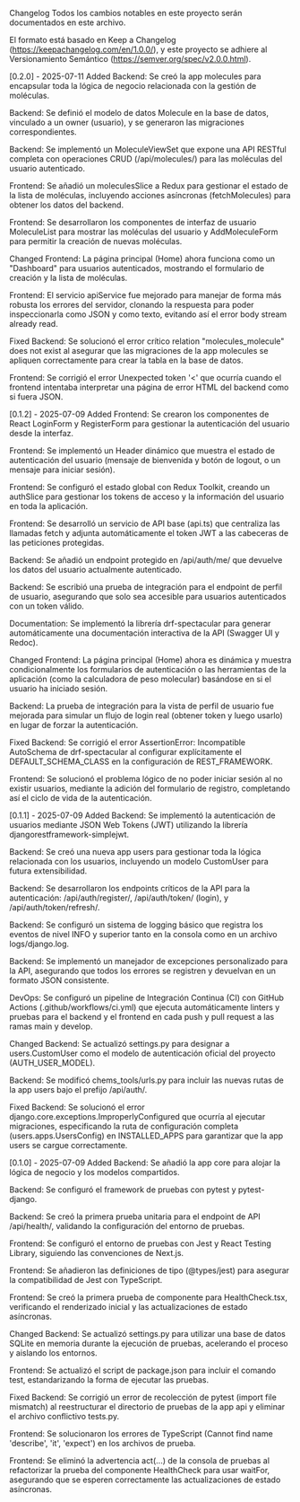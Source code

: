 Changelog
Todos los cambios notables en este proyecto serán documentados en este archivo.

El formato está basado en Keep a Changelog (https://keepachangelog.com/en/1.0.0/), 
y este proyecto se adhiere al Versionamiento Semántico (https://semver.org/spec/v2.0.0.html).

[0.2.0] - 2025-07-11
Added
Backend: Se creó la app molecules para encapsular toda la lógica de negocio relacionada con la gestión de moléculas.

Backend: Se definió el modelo de datos Molecule en la base de datos, vinculado a un owner (usuario), y se generaron las migraciones correspondientes.

Backend: Se implementó un MoleculeViewSet que expone una API RESTful completa con operaciones CRUD (/api/molecules/) para las moléculas del usuario autenticado.

Frontend: Se añadió un moleculesSlice a Redux para gestionar el estado de la lista de moléculas, incluyendo acciones asíncronas (fetchMolecules) para obtener los datos del backend.

Frontend: Se desarrollaron los componentes de interfaz de usuario MoleculeList para mostrar las moléculas del usuario y AddMoleculeForm para permitir la creación de nuevas moléculas.

Changed
Frontend: La página principal (Home) ahora funciona como un "Dashboard" para usuarios autenticados, mostrando el formulario de creación y la lista de moléculas.

Frontend: El servicio apiService fue mejorado para manejar de forma más robusta los errores del servidor, clonando la respuesta para poder inspeccionarla como JSON y como texto, evitando así el error body stream already read.

Fixed
Backend: Se solucionó el error crítico relation "molecules_molecule" does not exist al asegurar que las migraciones de la app molecules se apliquen correctamente para crear la tabla en la base de datos.

Frontend: Se corrigió el error Unexpected token '<' que ocurría cuando el frontend intentaba interpretar una página de error HTML del backend como si fuera JSON.

[0.1.2] - 2025-07-09
Added
Frontend: Se crearon los componentes de React LoginForm y RegisterForm para gestionar la autenticación del usuario desde la interfaz.

Frontend: Se implementó un Header dinámico que muestra el estado de autenticación del usuario (mensaje de bienvenida y botón de logout, o un mensaje para iniciar sesión).

Frontend: Se configuró el estado global con Redux Toolkit, creando un authSlice para gestionar los tokens de acceso y la información del usuario en toda la aplicación.

Frontend: Se desarrolló un servicio de API base (api.ts) que centraliza las llamadas fetch y adjunta automáticamente el token JWT a las cabeceras de las peticiones protegidas.

Backend: Se añadió un endpoint protegido en /api/auth/me/ que devuelve los datos del usuario actualmente autenticado.

Backend: Se escribió una prueba de integración para el endpoint de perfil de usuario, asegurando que solo sea accesible para usuarios autenticados con un token válido.

Documentation: Se implementó la librería drf-spectacular para generar automáticamente una documentación interactiva de la API (Swagger UI y Redoc).

Changed
Frontend: La página principal (Home) ahora es dinámica y muestra condicionalmente los formularios de autenticación o las herramientas de la aplicación (como la calculadora de peso molecular) basándose en si el usuario ha iniciado sesión.

Backend: La prueba de integración para la vista de perfil de usuario fue mejorada para simular un flujo de login real (obtener token y luego usarlo) en lugar de forzar la autenticación.

Fixed
Backend: Se corrigió el error AssertionError: Incompatible AutoSchema de drf-spectacular al configurar explícitamente el DEFAULT_SCHEMA_CLASS en la configuración de REST_FRAMEWORK.

Frontend: Se solucionó el problema lógico de no poder iniciar sesión al no existir usuarios, mediante la adición del formulario de registro, completando así el ciclo de vida de la autenticación.

[0.1.1] - 2025-07-09
Added
Backend: Se implementó la autenticación de usuarios mediante JSON Web Tokens (JWT) utilizando la librería djangorestframework-simplejwt.

Backend: Se creó una nueva app users para gestionar toda la lógica relacionada con los usuarios, incluyendo un modelo CustomUser para futura extensibilidad.

Backend: Se desarrollaron los endpoints críticos de la API para la autenticación: /api/auth/register/, /api/auth/token/ (login), y /api/auth/token/refresh/.

Backend: Se configuró un sistema de logging básico que registra los eventos de nivel INFO y superior tanto en la consola como en un archivo logs/django.log.

Backend: Se implementó un manejador de excepciones personalizado para la API, asegurando que todos los errores se registren y devuelvan en un formato JSON consistente.

DevOps: Se configuró un pipeline de Integración Continua (CI) con GitHub Actions (.github/workflows/ci.yml) que ejecuta automáticamente linters y pruebas para el backend y el frontend en cada push y pull request a las ramas main y develop.

Changed
Backend: Se actualizó settings.py para designar a users.CustomUser como el modelo de autenticación oficial del proyecto (AUTH_USER_MODEL).

Backend: Se modificó chems_tools/urls.py para incluir las nuevas rutas de la app users bajo el prefijo /api/auth/.

Fixed
Backend: Se solucionó el error django.core.exceptions.ImproperlyConfigured que ocurría al ejecutar migraciones, especificando la ruta de configuración completa (users.apps.UsersConfig) en INSTALLED_APPS para garantizar que la app users se cargue correctamente.

[0.1.0] - 2025-07-09
Added
Backend: Se añadió la app core para alojar la lógica de negocio y los modelos compartidos.

Backend: Se configuró el framework de pruebas con pytest y pytest-django.

Backend: Se creó la primera prueba unitaria para el endpoint de API /api/health/, validando la configuración del entorno de pruebas.

Frontend: Se configuró el entorno de pruebas con Jest y React Testing Library, siguiendo las convenciones de Next.js.

Frontend: Se añadieron las definiciones de tipo (@types/jest) para asegurar la compatibilidad de Jest con TypeScript.

Frontend: Se creó la primera prueba de componente para HealthCheck.tsx, verificando el renderizado inicial y las actualizaciones de estado asíncronas.

Changed
Backend: Se actualizó settings.py para utilizar una base de datos SQLite en memoria durante la ejecución de pruebas, acelerando el proceso y aislando los entornos.

Frontend: Se actualizó el script de package.json para incluir el comando test, estandarizando la forma de ejecutar las pruebas.

Fixed
Backend: Se corrigió un error de recolección de pytest (import file mismatch) al reestructurar el directorio de pruebas de la app api y eliminar el archivo conflictivo tests.py.

Frontend: Se solucionaron los errores de TypeScript (Cannot find name 'describe', 'it', 'expect') en los archivos de prueba.

Frontend: Se eliminó la advertencia act(...) de la consola de pruebas al refactorizar la prueba del componente HealthCheck para usar waitFor, asegurando que se esperen correctamente las actualizaciones de estado asíncronas.
